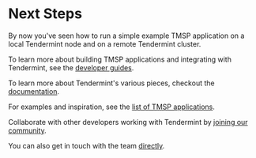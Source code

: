 # Next Steps

By now you've seen how to run a simple example TMSP application on a local Tendermint node
and on a remote Tendermint cluster. 

To learn more about building TMSP applications and integrating with Tendermint, see the [developer guides](/docs/guides/app-development).

To learn more about Tendermint's various pieces, checkout the [documentation](/docs).

For examples and inspiration, see the [list of TMSP applications](/ecosystem).

Collaborate with other developers working with Tendermint by [joining our community](/community).

You can also get in touch with the team [directly](/contact).
